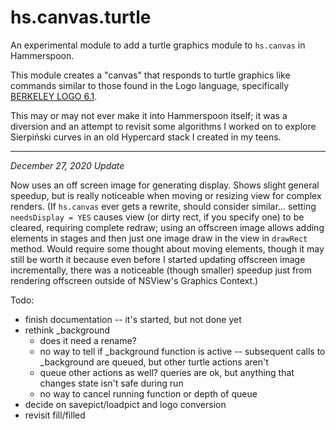hs.canvas.turtle
================

An experimental module to add a turtle graphics module to `hs.canvas` in Hammerspoon.

This module creates a "canvas" that responds to turtle graphics like commands similar to those found in the Logo language, specifically [BERKELEY LOGO 6.1](https://people.eecs.berkeley.edu/~bh/docs/html/usermanual_6.html#GRAPHICS).

This may or may not ever make it into Hammerspoon itself; it was a diversion and an attempt to revisit some algorithms I worked on to explore Sierpiński curves in an old Hypercard stack I created in my teens.

- - -

*December 27, 2020 Update*

Now uses an off screen image for generating display. Shows slight general speedup, but is really noticeable when moving or resizing view for complex renders. (If `hs.canvas` ever gets a rewrite, should consider similar... setting `needsDisplay = YES` causes view (or dirty rect, if you specify one) to be cleared, requiring complete redraw; using an offscreen image allows adding elements in stages and then just one image draw in the view in `drawRect` method. Would require some thought about moving elements, though it may still be worth it because even before I started updating offscreen image incrementally, there was a noticeable (though smaller) speedup just from rendering offscreen outside of NSView's Graphics Context.)

Todo:
* finish documentation -- it's started, but not done yet
* rethink _background
  * does it need a rename?
  * no way to tell if _background function is active -- subsequent calls to _background are queued, but other turtle actions aren't
  * queue other actions as well? queries are ok, but anything that changes state isn't safe during run
  * no way to cancel running function or depth of queue
* decide on savepict/loadpict and logo conversion
* revisit fill/filled
